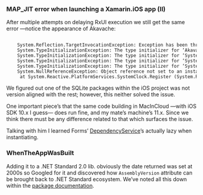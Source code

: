 ### MAP_JIT error when launching a Xamarin.iOS app (II)

After multiple attempts on delaying RxUI execution we still get the same error
—notice the appearance of Akavache:

~~~~~~~~~~~~~~~~~~~~~~~~~~~~~~~~~~~~~~~~~~~~~~~~~~~~~~~~~~~~~~~~~~~~~~~~~~~~~~~~

    System.Reflection.TargetInvocationException: Exception has been thrown by the target of an invocation.
    System.TypeInitializationException: The type initializer for ‘Akavache.BlobCache’ threw an exception.
    System.TypeInitializationException: The type initializer for ‘System.Reactive.Concurrency.DefaultScheduler’ threw an exception.
    System.TypeInitializationException: The type initializer for ‘System.Reactive.Concurrency.ConcurrencyAbstractionLayer’ threw an exception.
    System.TypeInitializationException: The type initializer for ‘System.Reactive.Concurrency.NewThreadScheduler’ threw an exception.
    System.NullReferenceException: Object reference not set to an instance of an object
     at System.Reactive.PlatformServices.SystemClock.Register (System.Reactive.Concurrency.LocalScheduler [...]
~~~~~~~~~~~~~~~~~~~~~~~~~~~~~~~~~~~~~~~~~~~~~~~~~~~~~~~~~~~~~~~~~~~~~~~~~~~~~~~~

We figured out one of the SQLite packages within the iOS project was not version
aligned with the rest; however, this neither solved the issue.

One important piece’s that the same code building in MacInCloud —with iOS SDK
10.x I guess— does run fine, and my mate’s machine’s 11.x. Since we think there
must be any difference related to that which surfaces the issue.

Talking with him I learned Forms’
[DependencyService](https://github.com/xamarin/Xamarin.Forms/blob/2d9288eee6e6f197364a64308183725e7bd561f9/Xamarin.Forms.Core/DependencyService.cs)’s
actually lazy when instantiating.

### WhenTheAppWasBuilt

Adding it to a .NET Standard 2.0 lib. obviously the date returned was set at
2000s so Googled for it and discovered how `AssemblyVersion` attribute can be
brought back to .NET Standard ecosystem. We’ve noted all this down within the
[package
documentation](https://github.com/DevsDNA/WhenTheAppWasBuilt#how-to-use-it).
